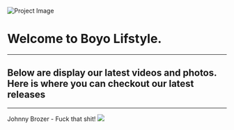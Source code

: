 ![Project Image](https://ia601408.us.archive.org/30/items/photoart1_20190627/WhatsApp%20Image%202019-05-11%20at%2002.40.24.jpeg)

# Welcome to Boyo Lifstyle.
---
## Below are display our latest videos and photos. Here is where you can checkout our latest releases
---
Johnny Brozer - Fuck that shit!
[![](https://archive.org/details/johnnybrozercoverfuckthatshit)](https://archive.org/details/work7johnnybrozerfuckthatshit)
